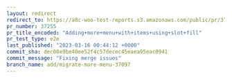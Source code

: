 ```yaml
---
layout: redirect
redirect_to: https://a8c-woo-test-reports.s3.amazonaws.com/public/pr/37255/e2e/index.html
pr_number: 37255
pr_title_encoded: "Adding+more+menu+with+items+using+slot+fill"
pr_test_type: e2e
last_published: "2023-03-16 00:44:12 +0000"
commit_sha: dec08e9be40ee52f4c57decec45eaea95eac0941
commit_message: "Fixing merge issues"
branch_name: add/migrate-more-menu-37097
---
```

